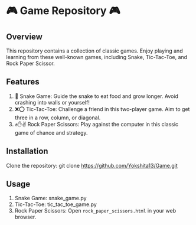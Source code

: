 # 🎮 Game Repository 🎮

## Overview
This repository contains a collection of classic games. Enjoy playing and learning from these well-known games, including Snake, Tic-Tac-Toe, and Rock Paper Scissor.

## Features
1. 🐍 Snake Game: Guide the snake to eat food and grow longer. Avoid crashing into walls or yourself!
2. ❌⭕ Tic-Tac-Toe: Challenge a friend in this two-player game. Aim to get three in a row, column, or diagonal.
3. ✊✋✌️ Rock Paper Scissors: Play against the computer in this classic game of chance and strategy.

## Installation
   Clone the repository:
   git clone https://github.com/Yokshita13/Game.git

## Usage
1. Snake Game: snake_game.py
2. Tic-Tac-Toe: tic_tac_toe_game.py
3. Rock Paper Scissors:
Open `rock_paper_scissors.html` in your web browser.
